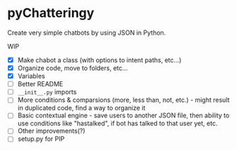 # pyChatteringy
Create very simple chatbots by using JSON in Python.

WIP

- [x] Make chabot a class (with options to intent paths, etc...)
- [x] Organize code, move to folders, etc...
- [x] Variables
- [ ] Better README
- [ ] `__init__.py` imports
- [ ] More conditions & comparsions (more, less than, not, etc.) - might result in duplicated code, find a way to organize it
- [ ] Basic contextual engine - save users to another JSON file, then ability to use conditions like "hastalked", if bot has talked to that user yet, etc.
- [ ] Other improvements(?)
- [ ] setup.py for PIP
